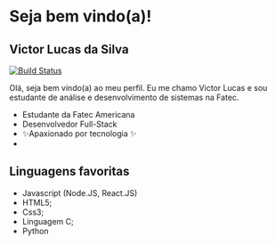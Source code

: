 # Seja bem vindo(a)!
## Victor Lucas da Silva

[![Build Status](https://travis-ci.org/joemccann/dillinger.svg?branch=master)](https://travis-ci.org/joemccann/dillinger)

Olá, seja bem vindo(a) ao meu perfil. Eu me chamo Victor Lucas e sou estudante de análise e desenvolvimento de sistemas na Fatec.

- Estudante da Fatec Americana
- Desenvolvedor Full-Stack
- ✨Apaxionado por tecnologia ✨
- 
## Linguagens favoritas

- Javascript (Node.JS, React.JS)
- HTML5;
- Css3;
- Linguagem C;
- Python
